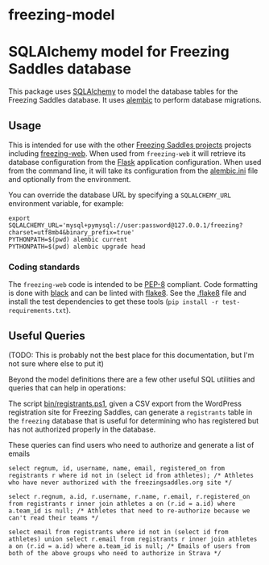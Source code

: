 # freezing-model
SQLAlchemy model for Freezing Saddles database
==============================================

This package uses [SQLAlchemy](https://www.sqlalchemy.org/) to model the
database tables for the Freezing Saddles database. It uses
[alembic](ihttps://pypi.org/project/alembic/) to perform database migrations. 

Usage
-----
This is intended for use with the other
[Freezing Saddles projects](https://github.org/freezingsaddles/) projects
including [freezing-web](https://github.org/freezingsaddles/freezing-web).
When used from `freezing-web` it will retrieve its database configuration
from the [Flask](http://flask.pocoo.org/) application configuration. When
used from the command line, it will take its configuration from the
[alembic.ini](alembic.ini) file and optionally from the environment.

You can override the database URL by specifying a `SQLALCHEMY_URL` environment
variable, for example:

    export SQLALCHEMY_URL='mysql+pymysql://user:password@127.0.0.1/freezing?charset=utf8mb4&binary_prefix=true'
    PYTHONPATH=$(pwd) alembic current
    PYTHONPATH=$(pwd) alembic upgrade head

### Coding standards
The `freezing-web` code is intended to be [PEP-8](https://www.python.org/dev/peps/pep-0008/) compliant. Code formatting is done with [black](https://black.readthedocs.io/en/stable/) and can be linted with [flake8](http://flake8.pycqa.org/en/latest/). See the [.flake8](.flake8) file and install the test dependencies to get these tools (`pip install -r test-requirements.txt`).

Useful Queries
--------------
(TODO: This is probably not the best place for this documentation, but I'm not sure where else to put it)

Beyond the model definitions there are a few other useful SQL utilities and queries that can help in operations:

The script [bin/registrants.ps1](bin/registrants.ps1), given a CSV export from the WordPress registration site for Freezing Saddles, can generate a `registrants` table in the `freezing` database that is useful for determining who has registered but has not authorized properly in the database.

These queries can find users who need to authorize and generate a list of emails 
```
select regnum, id, username, name, email, registered_on from registrants r where id not in (select id from athletes); /* Athletes who have never authorized with the freezingsaddles.org site */

select r.regnum, a.id, r.username, r.name, r.email, r.registered_on from registrants r inner join athletes a on (r.id = a.id) where a.team_id is null; /* Athletes that need to re-authorize because we can't read their teams */

select email from registrants where id not in (select id from athletes) union select r.email from registrants r inner join athletes a on (r.id = a.id) where a.team_id is null; /* Emails of users from both of the above groups who need to authorize in Strava */
```
